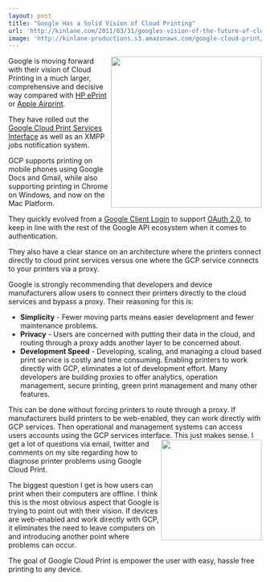 ```yaml
---
layout: post
title: "Google Has a Solid Vision of Cloud Printing"
url: 'http://kinlane.com/2011/03/31/googles-vision-of-the-future-of-cloud-printing/'
image: 'http://kinlane-productions.s3.amazonaws.com/google-cloud-print/google-cloud-print.png'
---
```


<img src="http://kinlane-productions.s3.amazonaws.com/google-cloud-print/google-cloud-print.png" alt="" width="300" align="right" />Google is moving forward with their vision of Cloud Printing in a much larger, comprehensive and decisive way compared with [HP ePrint][1] or [Apple Airprint][2].

They have rolled out the [Google Cloud Print Services Interface][3] as well as an XMPP jobs notification system.

GCP supports printing on mobile phones using Google Docs and Gmail, while also supporting printing in Chrome on Windows, and now on the Mac Platform.

They quickly evolved from a [Google Client Login][4] to support [OAuth 2.0][5], to keep in line with the rest of the Google API ecosystem when it comes to authentication.

They also have a clear stance on an architecture where the printers connect directly to cloud print services versus one where the GCP service connects to your printers via a proxy.

Google is strongly recommending that developers and device manufacturers allow users to connect their printers directly to the cloud services and bypass a proxy. Their reasoning for this is:

  * **Simplicity** \- Fewer moving parts means easier development and fewer maintenance problems.
  * **Privacy** \- Users are concerned with putting their data in the cloud, and routing through a proxy adds another layer to be concerned about.
  * **Development Speed** \- Developing, scaling, and managing a cloud based print service is costly and time consuming. Enabling printers to work directly with GCP, eliminates a lot of development effort.
Many developers are building proxies to offer analytics, operation management, secure printing, green print management and many other features.

This can be done without forcing printers to route through a proxy. If manufacturers build printers to be web-enabled, they can work directly with GCP services. Then operational and management systems can access users accounts using the GCP services interface. <img class="c1" src="http://kinlane-productions.s3.amazonaws.com/mimeo-logo.jpg" alt="" width="200" align="right" /> This just makes sense. I get a lot of questions via email, twitter and comments on my site regarding how to diagnose printer problems using Google Cloud Print.

The biggest question I get is how users can print when their computers are offline. I think this is the most obvious aspect that Google is trying to point out with their vision. If devices are web-enabled and work directly with GCP, it eliminates the need to leave computers on and introducing another point where problems can occur.

The goal of Google Cloud Print is empower the user with easy, hassle free printing to any device.

   [1]: http://www.kinlane.com/2011/03/hp-eprint-web-connected-printers/ (HP ePrint)
   [2]: http://www.kinlane.com/2011/03/apple-airprint/ (Apple Airprint)
   [3]: http://code.google.com/apis/cloudprint/docs/proxyinterfaces.html (Google Cloud Print Services Interface)
   [4]: http://code.google.com/apis/accounts/docs/AuthForInstalledApps.html (Google Client Login)
   [5]: http://code.google.com/apis/accounts/docs/OAuth2.html (OAuth 2.0)
